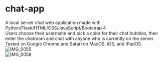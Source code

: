 # chat-app
A local server chat web application made with Python/Flask/HTML/CSS/JavaScript/Bootstrap 4<br>
Users choose their username and pick a color for their chat bubbles, then enter the chatroom and chat with anyone who is currently on the server.<br>
Tested on Google Chrome and Safari on MacOS, iOS, and iPadOS.<br>
![IMG_0055](https://user-images.githubusercontent.com/29238419/108045733-cf52d800-7011-11eb-82e6-889fdbfc6b90.jpg)
<br>
![IMG_0058](https://user-images.githubusercontent.com/29238419/108045745-d24dc880-7011-11eb-8133-9b7cda22e3d9.jpg)
